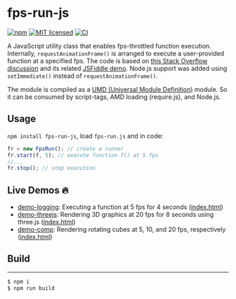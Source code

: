 # fps-run-js

[![npm][npm-badge]][npm-url]
[![MIT licensed][mit-badge]][mit-url]
[![CI][actions-badge]][actions-url]

[npm-badge]: https://img.shields.io/npm/v/fps-run-js.svg
[npm-url]: https://www.npmjs.com/package/fps-run-js
[mit-badge]: https://img.shields.io/badge/license-MIT-blue.svg
[mit-url]: https://github.com/w3reality/fps-run-js/blob/master/LICENSE
[actions-badge]: https://github.com/w3reality/fps-run-js/workflows/CI/badge.svg
[actions-url]: https://github.com/w3reality/fps-run-js/actions

A JavaScript utility class that enables fps-throttled function
execution. Internally, `requestAnimationFrame()` is arranged to execute
a user-provided function at a specified fps. The code is based on
[this Stack Overflow discussion](https://stackoverflow.com/questions/19764018/controlling-fps-with-requestanimationframe/19772220#19772220)
and its related [JSFiddle demo](http://jsfiddle.net/nRpVD/184/). Node.js
support was added using `setImmediate()` instead of `requestAnimationFrame()`.

The module is compiled as a [UMD (Universal Module Definition)](https://github.com/umdjs/umd) module. So it can be consumed
by script-tags, AMD loading (require.js), and Node.js.

## Usage

`npm install fps-run-js`, load `fps-run.js` and in code:

```js
fr = new FpsRun(); // create a runner
fr.start(f, 5); // execute function f() at 5 fps
//...
fr.stop(); // stop execution
```

## Live Demos 🔥

- [demo-logging](https://w3reality.github.io/fps-run-js/examples/demo-logging/):
    Executing a function at 5 fps for 4 seconds
    ([index.html](https://github.com/w3reality/fps-run-js/blob/master/examples/demo-logging/index.html))
- [demo-threejs](https://w3reality.github.io/fps-run-js/examples/demo-threejs/):
    Rendering 3D graphics at 20 fps for 8 seconds using three.js
    ([index.html](https://github.com/w3reality/fps-run-js/blob/master/examples/demo-threejs/index.html))
- [demo-comp](https://w3reality.github.io/fps-run-js/examples/demo-comp/):
    Rendering rotating cubes at 5, 10, and 20 fps, respectively
    ([index.html](https://github.com/w3reality/fps-run-js/blob/master/examples/demo-comp/index.html))

## Build
-----

```js
$ npm i
$ npm run build
```
